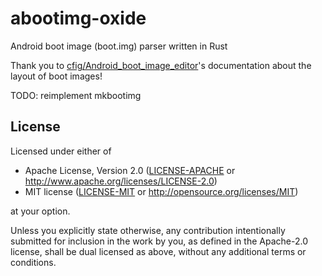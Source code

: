 # abootimg-oxide

Android boot image (boot.img) parser written in Rust

Thank you to
[cfig/Android_boot_image_editor](https://github.com/cfig/Android_boot_image_editor)'s
documentation about the layout of boot images!

TODO: reimplement mkbootimg

## License

Licensed under either of

 * Apache License, Version 2.0
   ([LICENSE-APACHE](LICENSE-APACHE) or <http://www.apache.org/licenses/LICENSE-2.0>)
 * MIT license
   ([LICENSE-MIT](LICENSE-MIT) or <http://opensource.org/licenses/MIT>)

at your option.


Unless you explicitly state otherwise, any contribution intentionally submitted
for inclusion in the work by you, as defined in the Apache-2.0 license, shall be
dual licensed as above, without any additional terms or conditions.
